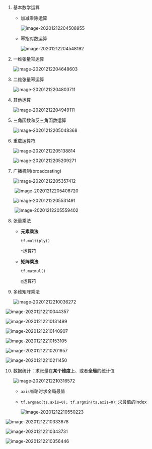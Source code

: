 1. 基本数学运算

   - 加减乘除运算

     ![image-20201212204508955](https://i.loli.net/2020/12/13/YiGdPbCBoXyKJpI.png)

   - 幂指对数运算

     ![image-20201212204548192](https://i.loli.net/2020/12/13/4YbQNXVr1ZGOMPS.png)

2. 一维张量幂运算

   ![image-20201212204648603](https://i.loli.net/2020/12/13/Myr17v8TxaUtGhH.png)

3. 二维张量幂运算

   ![image-20201212204803711](https://i.loli.net/2020/12/13/VZjO2Cho7GA659X.png)

4. 其他运算

   ![image-20201212204949111](https://i.loli.net/2020/12/13/OhkQFnCY13uAETW.png)

5. 三角函数和反三角函数运算

   ![image-20201212205048368](https://i.loli.net/2020/12/13/abRz6sHg75dFr4N.png)

6. 重载运算符

   ![image-20201212205138814](https://i.loli.net/2020/12/13/XPAy3vhD2HcKNod.png)

   ![image-20201212205209271](https://i.loli.net/2020/12/13/T8iFWSe7Y53jLQm.png)

7. 广播机制(broadcasting)

   ![image-20201212205357412](https://i.loli.net/2020/12/13/XMBWxKsQGkqme5l.png)

   ​	![image-20201212205406720](https://i.loli.net/2020/12/13/9uzVUOphPHDsB3N.png)

   ![image-20201212205531491](https://i.loli.net/2020/12/13/k93LAwKxTMnE4al.png)

   ​	![image-20201212205559402](https://i.loli.net/2020/12/13/Aq8OHIXm72LNEFC.png)

8. 张量乘法

   - **元素乘法**

     `tf.multiply()`

     `*`运算符

   - **矩阵乘法**

     `tf.matmul()`

     `@`运算符

9. 多维矩阵乘法

   ![image-20201212210036272](https://i.loli.net/2020/12/13/9xgdsrPoEHWLOk7.png)

![image-20201212210044357](https://i.loli.net/2020/12/13/Wbi8AuaQoYUmlzL.png)

![image-20201212210131499](https://i.loli.net/2020/12/13/CUoVSr2suI78ybE.png)

![image-20201212210140907](https://i.loli.net/2020/12/13/wyFDh2sP1doC9b7.png)

![image-20201212210153105](https://i.loli.net/2020/12/13/yj1kbx2JdlDtgFY.png)

![image-20201212210201957](https://i.loli.net/2020/12/13/zCvI6qYc7JSbtwf.png)

![image-20201212210211450](https://i.loli.net/2020/12/13/GLptzVb1uvADjWK.png)

10. 数据统计：求张量在**某个维度**上、或者**全局**的统计值

    ![image-20201212210316572](https://i.loli.net/2020/12/13/CVBdDmeHxs6NlOu.png)

    - `axis`省略时求全局最值

    - `tf.argmax(ts,axis=0); tf.argmin(ts,axis=0)`: 求最值的index

       ![image-20201212210550223](https://i.loli.net/2020/12/13/NVetUFhxqn12pOm.png)

![image-20201212210333678](https://i.loli.net/2020/12/13/8wMoHPi1fYNybxI.png)

![image-20201212210343731](https://i.loli.net/2020/12/13/QRCUreyidguMqb5.png)

![image-20201212210356446](https://i.loli.net/2020/12/13/S81AXsFRPIxcrUg.png)